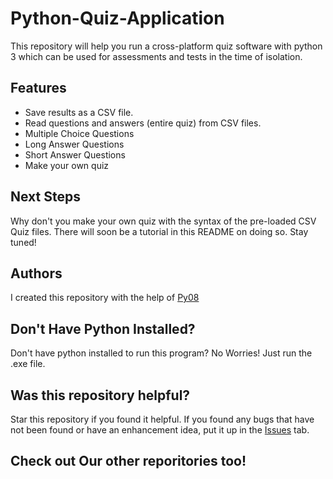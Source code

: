 # Python-Quiz-Application
This repository will help you run a cross-platform quiz software with python 3 which can be used for assessments and tests in the time of isolation.
## Features

* Save results as a CSV file.
* Read questions and answers (entire quiz) from CSV files.
* Multiple Choice Questions
* Long Answer Questions
* Short Answer Questions
* Make your own quiz

## Next Steps
Why don't you make your own quiz with the syntax of the pre-loaded CSV Quiz files. There will soon be a tutorial in this README on doing so. Stay tuned!

## Authors
I created this repository with the help of [Py08](https://github.com/Py08)

## Don't Have Python Installed?
Don't have python installed to run this program? No Worries! Just run the .exe file.

## Was this repository helpful?
Star this repository if you found it helpful. If you found any bugs that have not been found or have an enhancement idea, put it up in the [Issues](https://github.com/VismayaAtreya/Python-Quiz-Application/issues) tab.

## Check out Our other reporitories too!

